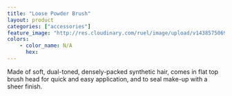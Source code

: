 ```yaml
---
title: "Loose Powder Brush"
layout: product
categories: ["accessories"]
feature_image: "http://res.cloudinary.com/ruel/image/upload/v1438575069/fs/loosePowderBrush.jpg"
colors:
    - color_name: N/A
      hex: 
---
```

Made of soft, dual-toned, densely-packed synthetic hair, comes in flat top brush head for quick and easy application, and to seal make-up with a sheer finish.